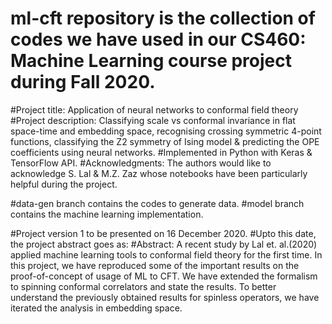 # ml-cft repository is the collection of codes we have used in our CS460: Machine Learning course project during Fall 2020.
#Project title: Application of neural networks to conformal field theory
#Project description: Classifying scale vs conformal invariance in flat space-time and embedding space, recognising crossing symmetric 4-point functions, classifying the Z2 symmetry of Ising model & predicting the OPE coefficients using neural networks.
#Implemented in Python with Keras & TensorFlow API.
#Acknowledgments: The authors would like to acknowledge S. Lal & M.Z. Zaz whose notebooks have been particularly helpful during the project.

#data-gen branch contains the codes to generate data.
#model branch contains the machine learning implementation.

#Project version 1 to be presented on 16 December 2020.
#Upto this date, the project abstract goes as:
#Abstract: A recent study by Lal et. al.(2020) applied machine learning tools to conformal field theory for the first time. In this project, we have reproduced some of the important results on the proof-of-concept of usage of ML to CFT. We have extended the formalism to spinning conformal correlators and state the results. To better understand the previously obtained results for spinless operators, we have iterated the analysis in embedding space.
